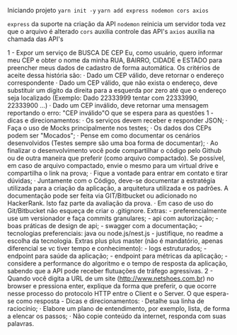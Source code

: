 
Iniciando projeto
`yarn init -y`
`yarn add express nodemon cors axios`

`express` da suporte na criação da API
`nodemon` reinicia um servidor toda vez que o arquivo é alterado
`cors` auxilia controle das API's
`axios` auxilia na chamada das API's 
















1 - Expor um serviço de BUSCA DE CEP
    Eu, como usuário, quero informar meu CEP e obter o nome da minha 
    RUA, BAIRRO, CIDADE e ESTADO para preencher meus dados de cadastro de forma automática.
    Os critérios de aceite dessa história são:
        · Dado um CEP válido, deve retornar o endereço correspondente
        · Dado um CEP válido, que não exista o endereço, deve substituir um dígito da direita para a esquerda por zero até que o endereço seja localizado (Exemplo: Dado 22333999 tentar com 22333990, 22333900 …)
        · Dado um CEP inválido, deve retornar uma mensagem reportando o erro: "CEP inválido"O que se espera para as questões 1  - dicas e direcionamentos:
        · Os serviços devem receber e responder JSON;
        · Faça o uso de Mocks principalmente nos testes;
        · Os dados dos CEPs podem ser "Mocados";
        · Pense em como documentar os cenários desenvolvidos (Testes sempre são uma boa forma de documentar);
        · Ao finalizar o desenvolvimento você pode compartilhar o código pelo Github ou de outra maneira que preferir (como arquivo compactado). Se possível, em caso de arquivo compactado, envie o mesmo para um virtual drive e compartilha o link na prova;
        · Fique a vontade para entrar em contato e tirar dúvidas;
        · Juntamente com o Código, deve-se documentar a estratégia utilizada para a criação da aplicação, a arquitetura utilizada e os padrões. A documentação pode ser feita via GIT/Bitbucket ou adicionado no HackerRank. Isto faz parte da avaliação da prova.
        · Em caso de uso do Git/Bitbucket não esqueça de criar o .gitignore.
    Extras:
        - preferencialmente use um versionador e faça commits granulares;
        - api com autorização;
        - boas práticas de design de api;
        - swagger com a documentação;
        - tecnologias preferenciais: java ou node.js/nest.js - justifique, no readme a escolha da tecnologia.
    Extras plus plus master (não é mandatório, apenas diferencial se vc tiver tempo e conhecimento):
        - logs estruturados;
        - endpoint para saúde da aplicação;
        - endpoint para métricas da aplicação;
        - considere a performance do algoritmo e o tempo de resposta da aplicação, sabendo que a API  pode receber flutuações de tráfego agressivas.
2 - Quando você digita a URL de um site (http://www.netshoes.com.br) no browser e pressiona enter, explique da forma que preferir, o que ocorre nesse processo do protocolo HTTP entre o Client e o Server.
    O que espera-se como resposta - Dicas e direcionamentos:
    · Detalhe sua linha de raciocínio;
    · Elabore um plano de entendimento, por exemplo, lista, de forma a elencar os passos;
    · Não copie conteúdo da internet, responda com suas palavras.